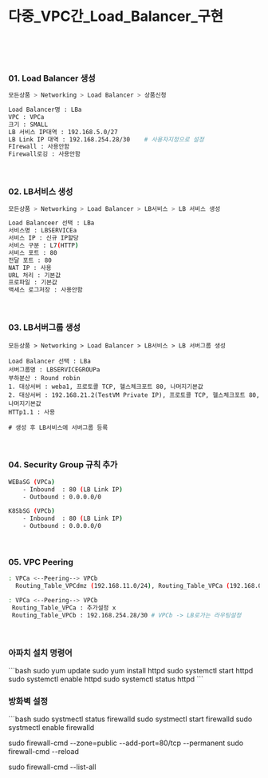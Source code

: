 <h1>다중_VPC간_Load_Balancer_구현</h1>
</br>
</br>
</br>

<h3>01. Load Balancer 생성</h3>

```bash
모든상품 > Networking > Load Balancer > 상품신청

Load Balancer명 : LBa
VPC : VPCa
크기 : SMALL
LB 서비스 IP대역 : 192.168.5.0/27
LB Link IP 대역 : 192.168.254.28/30    # 사용자지정으로 설정
FIrewall : 사용안함
Firewall로깅 : 사용안함
```

</br>

<h3>02. LB서비스 생성</h3>

```bash
모든상품 > Networking > Load Balancer > LB서비스 > LB 서비스 생성

Load Balanceer 선택 : LBa
서비스명 : LBSERVICEa
서비스 IP : 신규 IP할당
서비스 구분 : L7(HTTP)
서비스 포트 : 80
전달 포트 : 80
NAT IP : 사용
URL 처리 : 기본값
프로파일 : 기본값
액세스 로그저장 : 사용안함
```

</br>

<h3>03. LB서버그룹 생성</h3>

```baash
모든상품 > Networking > Load Balancer > LB서비스 > LB 서버그룹 생성

Load Balancer 선택 : LBa
서버그룹명 : LBSERVICEGROUPa
부하분산 : Round robin
1. 대상서버 : weba1, 프로토콜 TCP, 헬스체크포트 80, 나머지기본값
2. 대상서버 : 192.168.21.2(TestVM Private IP), 프로토콜 TCP, 헬스체크포트 80, 나머지기본값
HTTp1.1 : 사용

# 생성 후 LB서비스에 서버그룹 등록
```

</br>

<h3>04. Security Group 규칙 추가</h3>

```bash
WEBaSG (VPCa)
    - Inbound  : 80 (LB Link IP)
    - Outbound : 0.0.0.0/0

K8SbSG (VPCb)
    - Inbound  : 80 (LB Link IP)
    - Outbound : 0.0.0.0/0
```

</br>

<h3>05. VPC Peering</h3>

```bash
: VPCa <--Peering--> VPCb
  Routing_Table_VPCdmz (192.168.11.0/24), Routing_Table_VPCa (192.168.0.0/24,192.168.254.28/30)

: VPCa <--Peering--> VPCb
 Routing_Table_VPCa : 추가설정 x
 Routing_Table_VPCb : 192.168.254.28/30 # VPCb -> LB로가는 라우팅설정
```

</br>

<h3>아파치 설치 명령어</h3>
```bash
sudo yum update
sudo yum install httpd
sudo systemctl start httpd
sudo systemctl enable httpd
sudo systemctl status httpd
```

</br>

<h3>방화벽 설정</h3>
```bash
sudo systmectl status firewalld
sudo systmectl start firewalld
sudo systmectl enable firewalld

sudo firewall-cmd --zone=public --add-port=80/tcp --permanent
sudo firewall-cmd --reload

sudo firewall-cmd --list-all
```
